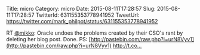 Title: micro
Category: micro
Date: 2015-08-11T17:28:57
Slug: 2015-08-11T17:28:57
TwitterId: 631155353778941952
TweetUrl: https://twitter.com/mark_philpot/status/631155353778941952

RT [@mikko](https://twitter.com/mikko): Oracle undoes the problems created by their CSO's rant by deleting her blog post. Done.
​
PS: [http://pastebin.com/raw.php?i=urN8Vyv1](http://pastebin.com/raw.php?i=urN8Vyv1) http://t.co…
